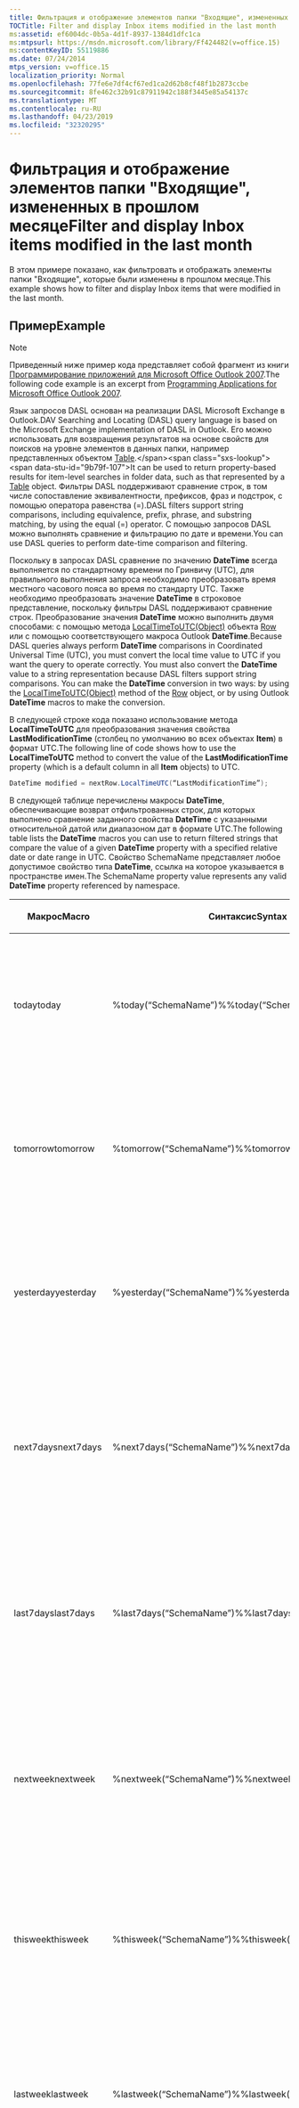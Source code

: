 ```yaml
---
title: Фильтрация и отображение элементов папки "Входящие", измененных в прошлом месяце
TOCTitle: Filter and display Inbox items modified in the last month
ms:assetid: ef6004dc-0b5a-4d1f-8937-1384d1dfc1ca
ms:mtpsurl: https://msdn.microsoft.com/library/Ff424482(v=office.15)
ms:contentKeyID: 55119886
ms.date: 07/24/2014
mtps_version: v=office.15
localization_priority: Normal
ms.openlocfilehash: 77fe6e7df4cf67ed1ca2d62b8cf48f1b2873ccbe
ms.sourcegitcommit: 8fe462c32b91c87911942c188f3445e85a54137c
ms.translationtype: MT
ms.contentlocale: ru-RU
ms.lasthandoff: 04/23/2019
ms.locfileid: "32320295"
---
```

# <a name="filter-and-display-inbox-items-modified-in-the-last-month"></a><span data-ttu-id="9b79f-102">Фильтрация и отображение элементов папки "Входящие", измененных в прошлом месяце</span><span class="sxs-lookup"><span data-stu-id="9b79f-102">Filter and display Inbox items modified in the last month</span></span>

<span data-ttu-id="9b79f-103">В этом примере показано, как фильтровать и отображать элементы папки "Входящие", которые были изменены в прошлом месяце.</span><span class="sxs-lookup"><span data-stu-id="9b79f-103">This example shows how to filter and display Inbox items that were modified in the last month.</span></span>

## <a name="example"></a><span data-ttu-id="9b79f-104">Пример</span><span class="sxs-lookup"><span data-stu-id="9b79f-104">Example</span></span>

> [!NOTE] 
> <span data-ttu-id="9b79f-105">Приведенный ниже пример кода представляет собой фрагмент из книги [Программирование приложений для Microsoft Office Outlook 2007](https://www.amazon.com/gp/product/0735622493?ie=UTF8&tag=msmsdn-20&linkCode=as2&camp=1789&creative=9325&creativeASIN=0735622493).</span><span class="sxs-lookup"><span data-stu-id="9b79f-105">The following code example is an excerpt from [Programming Applications for Microsoft Office Outlook 2007](https://www.amazon.com/gp/product/0735622493?ie=UTF8&tag=msmsdn-20&linkCode=as2&camp=1789&creative=9325&creativeASIN=0735622493).</span></span>

<span data-ttu-id="9b79f-106">Язык запросов DASL основан на реализации DASL Microsoft Exchange в Outlook.</span><span class="sxs-lookup"><span data-stu-id="9b79f-106">DAV Searching and Locating (DASL) query language is based on the Microsoft Exchange implementation of DASL in Outlook.</span></span> <span data-ttu-id="9b79f-107">Его можно использовать для возвращения результатов на основе свойств для поисков на уровне элементов в данных папки, например представленных объектом [Table](https://msdn.microsoft.com/library/bb652856\(v=office.15\)).</span><span class="sxs-lookup"><span data-stu-id="9b79f-107">It can be used to return property-based results for item-level searches in folder data, such as that represented by a [Table](https://msdn.microsoft.com/library/bb652856\(v=office.15\)) object.</span></span> <span data-ttu-id="9b79f-108">Фильтры DASL поддерживают сравнение строк, в том числе сопоставление эквивалентности, префиксов, фраз и подстрок, с помощью оператора равенства (=).</span><span class="sxs-lookup"><span data-stu-id="9b79f-108">DASL filters support string comparisons, including equivalence, prefix, phrase, and substring matching, by using the equal (=) operator.</span></span> <span data-ttu-id="9b79f-109">С помощью запросов DASL можно выполнять сравнение и фильтрацию по дате и времени.</span><span class="sxs-lookup"><span data-stu-id="9b79f-109">You can use DASL queries to perform date-time comparison and filtering.</span></span>

<span data-ttu-id="9b79f-p102">Поскольку в запросах DASL сравнение по значению **DateTime** всегда выполняется по стандартному времени по Гринвичу (UTC), для правильного выполнения запроса необходимо преобразовать время местного часового пояса во время по стандарту UTC. Также необходимо преобразовать значение **DateTime** в строковое представление, поскольку фильтры DASL поддерживают сравнение строк. Преобразование значения **DateTime** можно выполнить двумя способами: с помощью метода [LocalTimeToUTC(Object)](https://msdn.microsoft.com/library/bb645832\(v=office.15\)) объекта [Row](https://msdn.microsoft.com/library/bb610126\(v=office.15\)) или с помощью соответствующего макроса Outlook **DateTime**.</span><span class="sxs-lookup"><span data-stu-id="9b79f-p102">Because DASL queries always perform **DateTime** comparisons in Coordinated Universal Time (UTC), you must convert the local time value to UTC if you want the query to operate correctly. You must also convert the **DateTime** value to a string representation because DASL filters support string comparisons. You can make the **DateTime** conversion in two ways: by using the [LocalTimeToUTC(Object)](https://msdn.microsoft.com/library/bb645832\(v=office.15\)) method of the [Row](https://msdn.microsoft.com/library/bb610126\(v=office.15\)) object, or by using Outlook **DateTime** macros to make the conversion.</span></span>

<span data-ttu-id="9b79f-113">В следующей строке кода показано использование метода **LocalTimeToUTC** для преобразования значения свойства **LastModificationTime** (столбец по умолчанию во всех объектах **Item**) в формат UTC.</span><span class="sxs-lookup"><span data-stu-id="9b79f-113">The following line of code shows how to use the **LocalTimeToUTC** method to convert the value of the **LastModificationTime** property (which is a default column in all **Item** objects) to UTC.</span></span>

```csharp
DateTime modified = nextRow.LocalTimeUTC(“LastModificationTime”);
```

<span data-ttu-id="9b79f-114">В следующей таблице перечислены макросы **DateTime**, обеспечивающие возврат отфильтрованных строк, для которых выполнено сравнение заданного свойства **DateTime** с указанными относительной датой или диапазоном дат в формате UTC.</span><span class="sxs-lookup"><span data-stu-id="9b79f-114">The following table lists the **DateTime** macros you can use to return filtered strings that compare the value of a given **DateTime** property with a specified relative date or date range in UTC.</span></span> <span data-ttu-id="9b79f-115">Свойство SchemaName представляет любое допустимое свойство типа **DateTime**, ссылка на которое указывается в пространстве имен.</span><span class="sxs-lookup"><span data-stu-id="9b79f-115">The SchemaName property value represents any valid **DateTime** property referenced by namespace.</span></span>

<table>
<colgroup>
<col style="width: 33%" />
<col style="width: 33%" />
<col style="width: 33%" />
</colgroup>
<thead>
<tr class="header">
<th><p><span data-ttu-id="9b79f-116">Макрос</span><span class="sxs-lookup"><span data-stu-id="9b79f-116">Macro</span></span></p></th>
<th><p><span data-ttu-id="9b79f-117">Синтаксис</span><span class="sxs-lookup"><span data-stu-id="9b79f-117">Syntax</span></span></p></th>
<th><p><span data-ttu-id="9b79f-118">Описание</span><span class="sxs-lookup"><span data-stu-id="9b79f-118">Description</span></span></p></th>
</tr>
</thead>
<tbody>
<tr class="odd">
<td><p><span data-ttu-id="9b79f-119">today</span><span class="sxs-lookup"><span data-stu-id="9b79f-119">today</span></span></p></td>
<td><p><span data-ttu-id="9b79f-120">%today(“SchemaName”)%</span><span class="sxs-lookup"><span data-stu-id="9b79f-120">%today(“SchemaName”)%</span></span></p></td>
<td><p><span data-ttu-id="9b79f-121">Ограничение элементами со значением свойства SchemaName, соответствующим сегодняшней дате.</span><span class="sxs-lookup"><span data-stu-id="9b79f-121">Restricts for items with a SchemaName property value equal to today.</span></span></p></td>
</tr>
<tr class="even">
<td><p><span data-ttu-id="9b79f-122">tomorrow</span><span class="sxs-lookup"><span data-stu-id="9b79f-122">tomorrow</span></span></p></td>
<td><p><span data-ttu-id="9b79f-123">%tomorrow(“SchemaName”)%</span><span class="sxs-lookup"><span data-stu-id="9b79f-123">%tomorrow(“SchemaName”)%</span></span></p></td>
<td><p><span data-ttu-id="9b79f-124">Ограничение элементами со значением свойства SchemaName, соответствующим завтрашней дате.</span><span class="sxs-lookup"><span data-stu-id="9b79f-124">Restricts for items with a SchemaName property value equal to tomorrow.</span></span></p></td>
</tr>
<tr class="odd">
<td><p><span data-ttu-id="9b79f-125">yesterday</span><span class="sxs-lookup"><span data-stu-id="9b79f-125">yesterday</span></span></p></td>
<td><p><span data-ttu-id="9b79f-126">%yesterday(“SchemaName”)%</span><span class="sxs-lookup"><span data-stu-id="9b79f-126">%yesterday(“SchemaName”)%</span></span></p></td>
<td><p><span data-ttu-id="9b79f-127">Ограничение элементами со значением свойства SchemaName, соответствующим вчерашней дате.</span><span class="sxs-lookup"><span data-stu-id="9b79f-127">Restricts for items with a SchemaName property value equal to yesterday.</span></span></p></td>
</tr>
<tr class="even">
<td><p><span data-ttu-id="9b79f-128">next7days</span><span class="sxs-lookup"><span data-stu-id="9b79f-128">next7days</span></span></p></td>
<td><p><span data-ttu-id="9b79f-129">%next7days(“SchemaName”)%</span><span class="sxs-lookup"><span data-stu-id="9b79f-129">%next7days(“SchemaName”)%</span></span></p></td>
<td><p><span data-ttu-id="9b79f-130">Ограничение элементами, для которых значения свойства SchemaName лежат в диапазоне следующих семи дней.</span><span class="sxs-lookup"><span data-stu-id="9b79f-130">Restricts for items with SchemaName property values in a range equivalent to the next seven days.</span></span></p></td>
</tr>
<tr class="odd">
<td><p><span data-ttu-id="9b79f-131">last7days</span><span class="sxs-lookup"><span data-stu-id="9b79f-131">last7days</span></span></p></td>
<td><p><span data-ttu-id="9b79f-132">%last7days(“SchemaName”)%</span><span class="sxs-lookup"><span data-stu-id="9b79f-132">%last7days(“SchemaName”)%</span></span></p></td>
<td><p><span data-ttu-id="9b79f-133">Ограничение элементами, для которых значения свойства SchemaName лежат в диапазоне прошедших семи дней.</span><span class="sxs-lookup"><span data-stu-id="9b79f-133">Restricts for items with SchemaName property values in a range equivalent to the last seven days.</span></span></p></td>
</tr>
<tr class="even">
<td><p><span data-ttu-id="9b79f-134">nextweek</span><span class="sxs-lookup"><span data-stu-id="9b79f-134">nextweek</span></span></p></td>
<td><p><span data-ttu-id="9b79f-135">%nextweek(“SchemaName”)%</span><span class="sxs-lookup"><span data-stu-id="9b79f-135">%nextweek(“SchemaName”)%</span></span></p></td>
<td><p><span data-ttu-id="9b79f-136">Ограничение элементами, для которых значения свойства SchemaName лежат в диапазоне следующей недели.</span><span class="sxs-lookup"><span data-stu-id="9b79f-136">Restricts for items with SchemaName property values in a range equivalent to next week.</span></span></p></td>
</tr>
<tr class="odd">
<td><p><span data-ttu-id="9b79f-137">thisweek</span><span class="sxs-lookup"><span data-stu-id="9b79f-137">thisweek</span></span></p></td>
<td><p><span data-ttu-id="9b79f-138">%thisweek(“SchemaName”)%</span><span class="sxs-lookup"><span data-stu-id="9b79f-138">%thisweek(“SchemaName”)%</span></span></p></td>
<td><p><span data-ttu-id="9b79f-139">Ограничение элементами, для которых значения свойства SchemaName лежат в диапазоне текущей недели.</span><span class="sxs-lookup"><span data-stu-id="9b79f-139">Restricts for items with SchemaName property values in a range equivalent to this week.</span></span></p></td>
</tr>
<tr class="even">
<td><p><span data-ttu-id="9b79f-140">lastweek</span><span class="sxs-lookup"><span data-stu-id="9b79f-140">lastweek</span></span></p></td>
<td><p><span data-ttu-id="9b79f-141">%lastweek(“SchemaName”)%</span><span class="sxs-lookup"><span data-stu-id="9b79f-141">%lastweek(“SchemaName”)%</span></span></p></td>
<td><p><span data-ttu-id="9b79f-142">Ограничение элементами, для которых значения свойства SchemaName лежат в диапазоне прошлой недели.</span><span class="sxs-lookup"><span data-stu-id="9b79f-142">Restricts for items with SchemaName property values in a range equivalent to last week.</span></span></p></td>
</tr>
<tr class="odd">
<td><p><span data-ttu-id="9b79f-143">nextmonth</span><span class="sxs-lookup"><span data-stu-id="9b79f-143">nextmonth</span></span></p></td>
<td><p><span data-ttu-id="9b79f-144">%nextmonth(“SchemaName”)%</span><span class="sxs-lookup"><span data-stu-id="9b79f-144">%nextmonth(“SchemaName”)%</span></span></p></td>
<td><p><span data-ttu-id="9b79f-145">Ограничение элементами, для которых значения свойства SchemaName лежат в диапазоне следующего месяца.</span><span class="sxs-lookup"><span data-stu-id="9b79f-145">Restricts for items with SchemaName property values in a range equivalent to next month.</span></span></p></td>
</tr>
<tr class="even">
<td><p><span data-ttu-id="9b79f-146">thismonth</span><span class="sxs-lookup"><span data-stu-id="9b79f-146">thismonth</span></span></p></td>
<td><p><span data-ttu-id="9b79f-147">%thismonth(“SchemaName”)%</span><span class="sxs-lookup"><span data-stu-id="9b79f-147">%thismonth(“SchemaName”)%</span></span></p></td>
<td><p><span data-ttu-id="9b79f-148">Ограничение элементами, для которых значения свойства SchemaName лежат в диапазоне текущего месяца.</span><span class="sxs-lookup"><span data-stu-id="9b79f-148">Restricts for items with SchemaName property values in a range equivalent to this month.</span></span></p></td>
</tr>
<tr class="odd">
<td><p><span data-ttu-id="9b79f-149">lastmonth</span><span class="sxs-lookup"><span data-stu-id="9b79f-149">lastmonth</span></span></p></td>
<td><p><span data-ttu-id="9b79f-150">%lastmonth(“SchemaName”)%</span><span class="sxs-lookup"><span data-stu-id="9b79f-150">%lastmonth(“SchemaName”)%</span></span></p></td>
<td><p><span data-ttu-id="9b79f-151">Ограничение элементами, для которых значения свойства SchemaName лежат в диапазоне прошлого месяца.</span><span class="sxs-lookup"><span data-stu-id="9b79f-151">Restricts for items with SchemaName property values in a range equivalent to last month.</span></span></p></td>
</tr>
</tbody>
</table>


<span data-ttu-id="9b79f-152">В следующем примере в процедуре DemoDASLDateMacro создается запрос DASL, в котором используется макрос **lastmonthDateTime** для фильтрации элементов в папке "Входящие" пользователя, измененных в прошлом месяце.</span><span class="sxs-lookup"><span data-stu-id="9b79f-152">In the following example, DemoDASLDateMacro creates a DASL query that uses the **lastmonthDateTime** macro to filter for items in the user’s Inbox that were modified in the last month.</span></span> <span data-ttu-id="9b79f-153">Затем создается объект **Table** с этим фильтром и выполняется перечисление и отображение строк в ограниченном объекте **Table**.</span><span class="sxs-lookup"><span data-stu-id="9b79f-153">It then creates a **Table** object with that filter, and enumerates and displays the rows in the restricted **Table** object.</span></span>

<span data-ttu-id="9b79f-154">Если вы используете Visual Studio для тестирования этого примера кода, сначала добавьте ссылку на компонент Microsoft Outlook 15.0 Object Library и задайте переменную Outlook при импорте пространства имен **Microsoft.Office.Interop.Outlook**.</span><span class="sxs-lookup"><span data-stu-id="9b79f-154">If you use Visual Studio to test this code example, you must first add a reference to the Microsoft Outlook 15.0 Object Library component and specify the Outlook variable when you import the **Microsoft.Office.Interop.Outlook** namespace.</span></span> <span data-ttu-id="9b79f-155">Инструкция **using** не должна находиться непосредственно перед функциями в примере кода, но ее нужно добавить перед объявлением общедоступного класса.</span><span class="sxs-lookup"><span data-stu-id="9b79f-155">The **using** statement must not occur directly before the functions in the code example but must be added before the public Class declaration.</span></span> <span data-ttu-id="9b79f-156">В приведенной ниже строке кода показано, как выполнить импорт и назначение на языке C\#.</span><span class="sxs-lookup"><span data-stu-id="9b79f-156">The following line of code shows how to do the import and assignment in C\#.</span></span>

```csharp
using Outlook = Microsoft.Office.Interop.Outlook;
```


```csharp
private void DemoDASLDateMacro()
{
    string filter = "@SQL=" + "%lastmonth(" + "\"" +
        "DAV:getlastmodified" + "\"" + ")%";
    Outlook.Table table = Application.Session.GetDefaultFolder(
        Outlook.OlDefaultFolders.olFolderInbox).GetTable(
        filter, Outlook.OlTableContents.olUserItems);
    while (!table.EndOfTable)
    {
        Outlook.Row row = table.GetNextRow();
        Debug.WriteLine(row["Subject"]);
    }
}
```

## <a name="see-also"></a><span data-ttu-id="9b79f-157">См. также</span><span class="sxs-lookup"><span data-stu-id="9b79f-157">See also</span></span>

- [<span data-ttu-id="9b79f-158">Поиск и фильтрация</span><span class="sxs-lookup"><span data-stu-id="9b79f-158">Search and filter</span></span>](search-and-filter.md)

